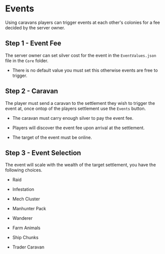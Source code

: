 # Events
Using caravans players can trigger events at each other's colonies for a fee decided by the server owner.

## Step 1 - Event Fee
The server owner can set silver cost for the event in the `EventValues.json` file in the `Core` folder.

  * There is no default value you must set this otherwise events are free to trigger.

## Step 2 - Caravan
The player must send a caravan to the settlement they wish to trigger the event at, once ontop of the players settlement use the `Events` button.

  * The caravan must carry enough silver to pay the event fee.

  * Players will discover the event fee upon arrival at the settlement.

  * The target of the event must be online.

## Step 3 - Event Selection
The event will scale with the wealth of the target settlement, you have the following choices.

  * Raid
  
  * Infestation
  
  * Mech Cluster
  
  * Manhunter Pack
  
  * Wanderer
  
  * Farm Animals
  
  * Ship Chunks
  
  * Trader Caravan
